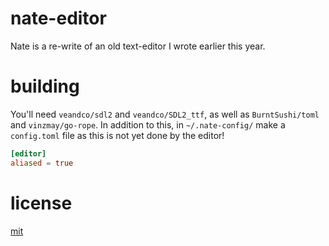# nate-editor
Nate is a re-write of an old text-editor I wrote earlier this year.

# building
You'll need `veandco/sdl2` and `veandco/SDL2_ttf`, as well as `BurntSushi/toml` and `vinzmay/go-rope`. In
addition to this, in `~/.nate-config/` make a `config.toml` file as this is not yet done by 
the editor!

```toml
[editor]
aliased = true
```

# license
[mit](/LICENSE)
